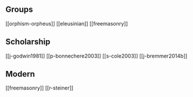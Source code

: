 ## Groups
[[orphism-orpheus]]
[[eleusinian]]
[[freemasonry]]

## Scholarship
[[j-godwin1981]]
[[p-bonnechere2003]]
[[s-cole2003]]
[[j-bremmer2014b]]


## Modern
[[freemasonry]]
[[r-steiner]]